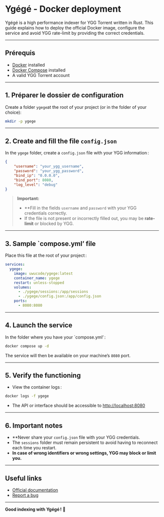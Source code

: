 # Ygégé - Docker deployment

Ygégé is a high performance indexer for YGG Torrent written in Rust. This guide explains how to deploy the official Docker image, configure the service and avoid YGG rate-limit by providing the correct credentials.

---

## Prérequis

- [Docker](https://docs.docker.com/get-docker/) installed
- [Docker Compose](https://docs.docker.com/compose/install/) installed
- A valid YGG Torrent account

---

## 1. Préparer le dossier de configuration

Create a folder `ygege`at the root of your project (or in the folder of your choice):

```bash
mkdir -p ygege
```

---

## 2. Create and fill the file `config.json`

In the `ygege` folder, create a `config.json` file with your YGG information :

```json
{
    "username": "your_ygg_username",
    "password": "your_ygg_password",
    "bind_ip": "0.0.0.0",
    "bind_port": 8080,
    "log_level": "debug"
}
```

> **Important:**
> - **Fill in the fields `username` and `password` with your YGG credentials correctly.
> - If the file is not present or incorrectly filled out, you may be **rate-limit** or blocked by YGG.

---

## 3. Sample `compose.yml’ file

Place this file at the root of your project :

```yaml
services:
  ygege:
    image: uwucode/ygege:latest
    container_name: ygege
    restart: unless-stopped 
    volumes:
      - ./ygege/sessions:/app/sessions
      - ./ygege/config.json:/app/config.json
    ports:
      - 8080:8080
```

---

## 4. Launch the service

In the folder where you have your `compose.yml’ :

```bash
docker compose up -d
```

The service will then be available on your machine’s `8080` port.

---

## 5. Verify the functioning

- View the container logs :

```bash
docker logs -f ygege
```

- The API or interface should be accessible to [http://localhost:8080](http://localhost:8080)

---

## 6. Important notes

- **Never share your `config.json` file with your YGG credentials.
- The `sessions` folder must remain persistent to avoid having to reconnect each time you restart.
- **In case of wrong identifiers or wrong settings, YGG may block or limit you.**

---

## Useful links

- [Official documentation](https://github.com/uwudev/ygege/wiki)
- [Report a bug](https://github.com/uwudev/ygege/issues)

---

**Good indexing with Ygégé !** 🚀